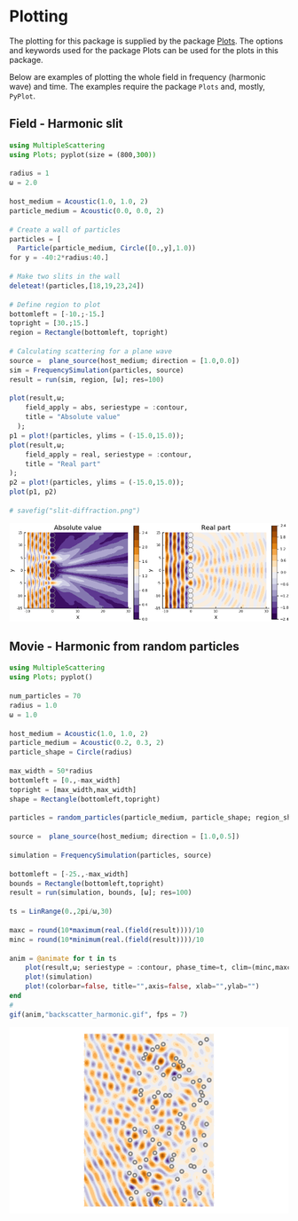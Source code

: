 # Plotting

The plotting for this package is supplied by the package [Plots](http://docs.juliaplots.org). The options and keywords used for the package Plots can be used for the plots in this package.

Below are examples of plotting the whole field in frequency (harmonic wave) and time. The examples require the package `Plots` and, mostly, `PyPlot`.

## Field - Harmonic slit
```julia
using MultipleScattering
using Plots; pyplot(size = (800,300))

radius = 1
ω = 2.0

host_medium = Acoustic(1.0, 1.0, 2)
particle_medium = Acoustic(0.0, 0.0, 2)

# Create a wall of particles
particles = [
  Particle(particle_medium, Circle([0.,y],1.0))
for y = -40:2*radius:40.]

# Make two slits in the wall
deleteat!(particles,[18,19,23,24])

# Define region to plot
bottomleft = [-10.;-15.]
topright = [30.;15.]
region = Rectangle(bottomleft, topright)

# Calculating scattering for a plane wave
source =  plane_source(host_medium; direction = [1.0,0.0])
sim = FrequencySimulation(particles, source)
result = run(sim, region, [ω]; res=100)

plot(result,ω;
    field_apply = abs, seriestype = :contour,
    title = "Absolute value"
  );
p1 = plot!(particles, ylims = (-15.0,15.0));  
plot(result,ω;
    field_apply = real, seriestype = :contour,
    title = "Real part"
);
p2 = plot!(particles, ylims = (-15.0,15.0));
plot(p1, p2)

# savefig("slit-diffraction.png")
```
![](../assets/slit-diffraction.png)

## Movie - Harmonic from random particles

```julia
using MultipleScattering
using Plots; pyplot()

num_particles = 70
radius = 1.0
ω = 1.0

host_medium = Acoustic(1.0, 1.0, 2)
particle_medium = Acoustic(0.2, 0.3, 2)
particle_shape = Circle(radius)

max_width = 50*radius
bottomleft = [0.,-max_width]
topright = [max_width,max_width]
shape = Rectangle(bottomleft,topright)

particles = random_particles(particle_medium, particle_shape; region_shape = shape, num_particles = num_particles)

source =  plane_source(host_medium; direction = [1.0,0.5])

simulation = FrequencySimulation(particles, source)

bottomleft = [-25.,-max_width]
bounds = Rectangle(bottomleft,topright)
result = run(simulation, bounds, [ω]; res=100)

ts = LinRange(0.,2pi/ω,30)

maxc = round(10*maximum(real.(field(result))))/10
minc = round(10*minimum(real.(field(result))))/10

anim = @animate for t in ts
    plot(result,ω; seriestype = :contour, phase_time=t, clim=(minc,maxc), c=:balance)
    plot!(simulation)
    plot!(colorbar=false, title="",axis=false, xlab="",ylab="")
end
#
gif(anim,"backscatter_harmonic.gif", fps = 7)
```
![backscattering from harmonic wave](../assets/backscatter_harmonic.gif)
